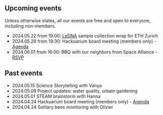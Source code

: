 ## Upcoming events

Unless otherwise states, all our events are free and open to everyone, including non-members.

* 2024.05.22 from 19:00: [LeDNA](https://environmental-dna.ethz.ch/research/ercledna/global-lake-sampling/join-our-global-lake-sampling-.html) sample collection wrap for ETH Zurich
* 2024.05.29 from 19:30: Hackuarium board meeting (members only) - [Agenda](https://docs.google.com/document/d/1ajqjpGTj7Kd7yQZgKkTAYSkvRd-IgZj0OnZ52R1Tb4s/edit?usp=sharing)
* 2024.06.01 from 16:00: BBQ with our neighbors from Space Alliance - [RSVP](https://doodle.com/meeting/participate/id/bo6J3Xja)

## Past events

* 2024.05.15 Science Storytelling with Vanya
* 2024.05.08 Project updates: water quality, urbain gardening
* 2024.05.01 STEAM brainstorm with Hanna
* 2024.04.24 Hackuarium board meeting (members only) - [Agenda](https://docs.google.com/document/d/156iznCyy70UaKSjXO4n9Q5bnyqMxYL_brjJC2YC4-V8/edit?usp=sharing)
* 2024.04.24 Solitary bees monitoring with Olivier
